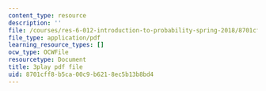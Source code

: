 ```yaml
---
content_type: resource
description: ''
file: /courses/res-6-012-introduction-to-probability-spring-2018/8701cff8b5ca00c9b6218ec5b13b8bd4_3vMZtGUdTVw.pdf
file_type: application/pdf
learning_resource_types: []
ocw_type: OCWFile
resourcetype: Document
title: 3play pdf file
uid: 8701cff8-b5ca-00c9-b621-8ec5b13b8bd4
---
```

